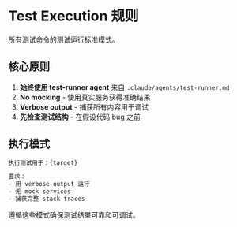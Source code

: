 # Test Execution 规则

所有测试命令的测试运行标准模式。

## 核心原则

1. **始终使用 test-runner agent** 来自 `.claude/agents/test-runner.md`
2. **No mocking** - 使用真实服务获得准确结果
3. **Verbose output** - 捕获所有内容用于调试
4. **先检查测试结构** - 在假设代码 bug 之前

## 执行模式

```markdown
执行测试用于：{target}

要求：
- 用 verbose output 运行
- 无 mock services
- 捕获完整 stack traces
```

遵循这些模式确保测试结果可靠和可调试。
